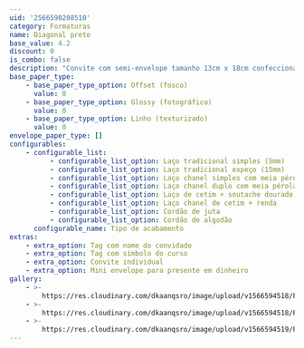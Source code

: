 ```yaml
---
uid: '2566590208510'
category: Formaturas
name: Diagonal preto
base_value: 4.2
discount: 0
is_combo: false
description: "Convite com semi-envelope tamanho 13cm x 18cm confeccionado em papel 180g.\r\n\n\r\n\nVersão da foto: Interior em papel glossy e exterior em papel color preto. Acabamento com laço chanel e tag com símbolo do curso.\r\n\n\r\n\n\\*Para convites com foto recomenda-se o uso do papel glossy fotográfico no interior. \r\n\n\\*A aplicação de foto na arte fica mais adequada e com melhor proporção em convites horizontais"
base_paper_type:
    - base_paper_type_option: Offset (fosco)
      value: 0
    - base_paper_type_option: Glossy (fotográfico)
      value: 0
    - base_paper_type_option: Linho (texturizado)
      value: 0
envelope_paper_type: []
configurables:
    - configurable_list:
          - configurable_list_option: Laço tradicional simples (5mm)
          - configurable_list_option: Laço tradicional expeço (15mm)
          - configurable_list_option: Laço chanel simples com meia pérola
          - configurable_list_option: Laço chanel duplo com meia pérola
          - configurable_list_option: Laço de cetim + soutache dourado ou prateado
          - configurable_list_option: Laço chanel de cetim + renda
          - configurable_list_option: Cordão de juta
          - configurable_list_option: Cordão de algodão
      configurable_name: Tipo de acabamento
extras:
    - extra_option: Tag com nome do convidado
    - extra_option: Tag com símbolo do curso
    - extra_option: Convite individual
    - extra_option: Mini envelope para presente em dinheiro
gallery:
    - >-
        https://res.cloudinary.com/dkaanqsro/image/upload/v1566594518/Formaturas/Diagonal_preto_1_ugdr0g.jpg
    - >-
        https://res.cloudinary.com/dkaanqsro/image/upload/v1566594518/Formaturas/Diagonal_preto_2_cbursd.jpg
    - >-
        https://res.cloudinary.com/dkaanqsro/image/upload/v1566594519/Formaturas/Diagonal_preto_3_psgalm.jpg
---
```

